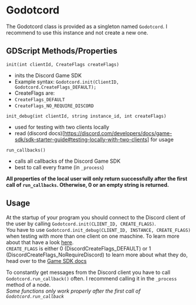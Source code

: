 # Godotcord
The Godotcord class is provided as a singleton named `Godotcord`. I recommend to use this instance and not create a new one.

## GDScript Methods/Properties

`init(int clientId, CreateFlags createFlags)`
- inits the Discord Game SDK
- Example syntax: `Godotcord.init(ClientID, Godotcord.CreateFlags_DEFAULT);`
- CreateFlags are:
- `CreateFlags_DEFAULT`
- `CreateFlags_NO_REQUIRE_DISCORD`

`init_debug(int clientId, string instance_id, int createFlags)`
- used for testing with two clients locally
- read (discord docs)[https://discord.com/developers/docs/game-sdk/sdk-starter-guide#testing-locally-with-two-clients] for usage

`run_callbacks()`
- calls all callbacks of the Discord Game SDK
- best to call every frame (in `_process`)

**All properties of the local user will only return successfully after the first call of `run_callbacks`.
Otherwise, 0 or an empty string is returned.**

## Usage
At the startup of your program you should connect to the Discord client of the user 
by calling `Godotcord.init(CLIENT_ID, CREATE_FLAGS)`.<br>
You have to use `Godotcord.init_debug(CLIENT_ID, INSTANCE, CREATE_FLAGS)` when testing with more than one client on one maschine. To learn more about that have a look [here](https://discord.com/developers/docs/game-sdk/sdk-starter-guide#testing-locally-with-two-clients).<br>
`CREATE_FLAGS` is either 0 (DiscordCreateFlags_DEFAULT) or 1 (DiscordCreateFlags_NoRequireDiscord) to learn more about what they do, head over to the [Game SDK docs](https://discord.com/developers/docs/game-sdk/discord#data-models-createflags-enum)

To constantly get messages from the Discord client you have to call `Godotcord.run_callback()` often. I recommend calling it in the `_process` method of a node.<br>
*Some functions only work properly after the first call of `Godotcord.run_callback`*
